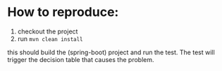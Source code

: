 # How to reproduce:

1. checkout the project
2. run `mvn clean install`

this should build the (spring-boot) project and run the test. The test will trigger the decision table that causes the problem.
